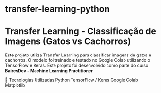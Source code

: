 # transfer-learning-python

# **Transfer Learning - Classificação de Imagens (Gatos vs Cachorros)**
Este projeto utiliza Transfer Learning para classificar imagens de gatos e cachorros. O modelo foi treinado e testado no Google Colab utilizando o TensorFlow e Keras.
Este projeto foi desenvolvido como parte do curso **BairesDev - Machine Learning Practitioner**

📌 Tecnologias Utilizadas
Python
TensorFlow / Keras
Google Colab
Matplotlib
